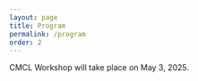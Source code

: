 ```yaml
---
layout: page
title: Program
permalink: /program
order: 2
---
```


CMCL Workshop will take place on May 3, 2025.